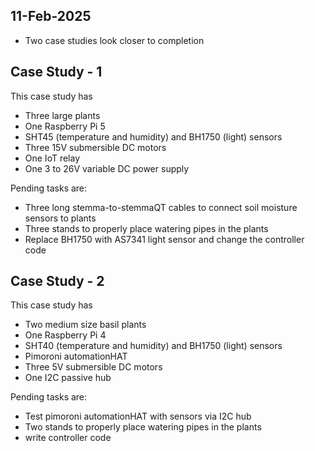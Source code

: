 ## 11-Feb-2025

* Two case studies look closer to completion

## Case Study - 1

This case study has

* Three large plants
* One Raspberry Pi 5
* SHT45 (temperature and humidity) and BH1750 (light) sensors
* Three 15V submersible DC motors
* One IoT relay
* One 3 to 26V variable DC power supply

Pending tasks are:

* Three long stemma-to-stemmaQT cables to connect soil moisture sensors to plants
* Three stands to properly place watering pipes in the plants
* Replace BH1750 with AS7341 light sensor and change the controller code

## Case Study - 2

This case study has

* Two medium size basil plants
* One Raspberry Pi 4
* SHT40 (temperature and humidity) and BH1750 (light) sensors
* Pimoroni automationHAT
* Three 5V submersible DC motors
* One I2C passive hub

Pending tasks are:

* Test pimoroni automationHAT with sensors via I2C hub
* Two stands to properly place watering pipes in the plants
* write controller code
